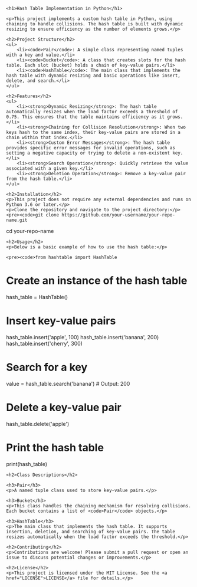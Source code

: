<!DOCTYPE html>
<html lang="en">

<head>
    <meta charset="UTF-8">
    <meta name="viewport" content="width=device-width, initial-scale=1.0">
    <title>Hash Table Implementation</title>
</head>

<body>

    <h1>Hash Table Implementation in Python</h1>

    <p>This project implements a custom hash table in Python, using chaining to handle collisions. The hash table is built with dynamic resizing to ensure efficiency as the number of elements grows.</p>

    <h2>Project Structure</h2>
    <ul>
        <li><code>Pair</code>: A simple class representing named tuples with a key and value.</li>
        <li><code>Bucket</code>: A class that creates slots for the hash table. Each slot (bucket) holds a chain of key-value pairs.</li>
        <li><code>HashTable</code>: The main class that implements the hash table with dynamic resizing and basic operations like insert, delete, and search.</li>
    </ul>

    <h2>Features</h2>
    <ul>
        <li><strong>Dynamic Resizing</strong>: The hash table automatically resizes when the load factor exceeds a threshold of 0.75. This ensures that the table maintains efficiency as it grows.</li>
        <li><strong>Chaining for Collision Resolution</strong>: When two keys hash to the same index, their key-value pairs are stored in a chain within that index.</li>
        <li><strong>Custom Error Messages</strong>: The hash table provides specific error messages for invalid operations, such as setting a negative capacity or trying to delete a non-existent key.</li>
        <li><strong>Search Operation</strong>: Quickly retrieve the value associated with a given key.</li>
        <li><strong>Deletion Operation</strong>: Remove a key-value pair from the hash table.</li>
    </ul>

    <h2>Installation</h2>
    <p>This project does not require any external dependencies and runs on Python 3.6 or later.</p>
    <p>Clone the repository and navigate to the project directory:</p>
    <pre><code>git clone https://github.com/your-username/your-repo-name.git
cd your-repo-name</code></pre>

    <h2>Usage</h2>
    <p>Below is a basic example of how to use the hash table:</p>

    <pre><code>from hashtable import HashTable

# Create an instance of the hash table
hash_table = HashTable()

# Insert key-value pairs
hash_table.insert('apple', 100)
hash_table.insert('banana', 200)
hash_table.insert('cherry', 300)

# Search for a key
value = hash_table.search('banana')  # Output: 200

# Delete a key-value pair
hash_table.delete('apple')

# Print the hash table
print(hash_table)
</code></pre>

    <h2>Class Descriptions</h2>

    <h3>Pair</h3>
    <p>A named tuple class used to store key-value pairs.</p>

    <h3>Bucket</h3>
    <p>This class handles the chaining mechanism for resolving collisions. Each bucket contains a list of <code>Pair</code> objects.</p>

    <h3>HashTable</h3>
    <p>The main class that implements the hash table. It supports insertion, deletion, and searching of key-value pairs. The table resizes automatically when the load factor exceeds the threshold.</p>

    <h2>Contributing</h2>
    <p>Contributions are welcome! Please submit a pull request or open an issue to discuss potential changes or improvements.</p>

    <h2>License</h2>
    <p>This project is licensed under the MIT License. See the <a href="LICENSE">LICENSE</a> file for details.</p>

</body>

</html>

